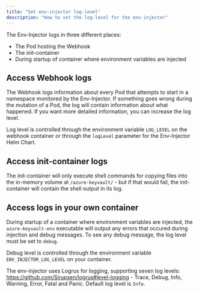 ```yaml
---
title: "Set env-injector log-level"
description: "How to set the log-level for the env-injector"
---
```


The Env-Injector logs in three different places:

* The Pod hosting the Webhook
* The init-container
* During startup of container where environment variables are injected

## Access Webhook logs

The Webhook logs information about every Pod that attempts to start in a namespace monitored by the Env-Injector. If something goes wrong during the mutation of a Pod, the log will contain information about what happened. If you want more detailed information, you can increase the log level.

Log level is controlled through the environment variable `LOG_LEVEL` on the webhook container or through the `logLevel` parameter for the Env-Injector Helm Chart.

## Access init-container logs

The init-container will only execute shell commands for copying files into the in-memory volume at `/azure-keyvault/` - but if that would fail, the init-container will contain the shell output in its log.

## Access logs in your own container

During startup of a container where environment variables are injected, the `azure-keyvault-env` executable will output any errors that occured during injection and debug messages. To see any debug message, the log level must be set to `debug`.

Debug level is controlled through the environment variable `ENV_INJECTOR_LOG_LEVEL` on your container.

The env-injector uses Logrus for logging, supporting seven log levels: https://github.com/Sirupsen/logrus#level-logging - Trace, Debug, Info, Warning, Error, Fatal and Panic. Default log level is `Info`.